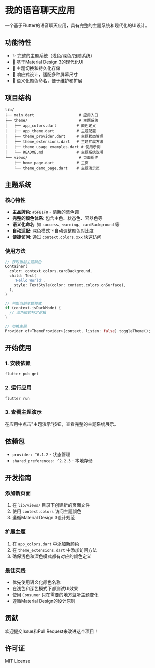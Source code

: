 # 我的语音聊天应用

一个基于Flutter的语音聊天应用，具有完整的主题系统和现代化的UI设计。

## 功能特性

- ✨ 完整的主题系统（浅色/深色/跟随系统）
- 🎨 基于Material Design 3的现代化UI
- 🔄 主题切换和持久化存储
- 📱 响应式设计，适配多种屏幕尺寸
- 🎯 语义化颜色命名，便于维护和扩展

## 项目结构

```
lib/
├── main.dart                    # 应用入口
├── theme/                       # 主题系统
│   ├── app_colors.dart         # 颜色定义
│   ├── app_theme.dart          # 主题配置
│   ├── theme_provider.dart     # 主题状态管理
│   ├── theme_extensions.dart   # 主题扩展方法
│   ├── theme_usage_examples.dart # 使用示例
│   └── README.md               # 主题系统说明
└── views/                       # 页面组件
    ├── home_page.dart          # 主页
    └── theme_demo_page.dart    # 主题演示页
```

## 主题系统

### 核心特性

- **主品牌色**: `#5FB1F0` - 清新的蓝色调
- **完整的颜色体系**: 包含主色、状态色、容器色等
- **语义化命名**: 如 `success`、`warning`、`cardBackground` 等
- **自动适配**: 深色模式下自动调整颜色对比度
- **便捷访问**: 通过 `context.colors.xxx` 快速访问

### 使用方法

```dart
// 获取当前主题颜色
Container(
  color: context.colors.cardBackground,
  child: Text(
    'Hello World',
    style: TextStyle(color: context.colors.onSurface),
  ),
)

// 判断当前主题模式
if (context.isDarkMode) {
  // 深色模式特定逻辑
}

// 切换主题
Provider.of<ThemeProvider>(context, listen: false).toggleTheme();
```

## 开始使用

### 1. 安装依赖

```bash
flutter pub get
```

### 2. 运行应用

```bash
flutter run
```

### 3. 查看主题演示

在应用中点击"主题演示"按钮，查看完整的主题系统展示。

## 依赖包

- `provider: ^6.1.2` - 状态管理
- `shared_preferences: ^2.2.3` - 本地存储

## 开发指南

### 添加新页面

1. 在 `lib/views/` 目录下创建新的页面文件
2. 使用 `context.colors` 访问主题颜色
3. 遵循Material Design 3设计规范

### 扩展主题

1. 在 `app_colors.dart` 中添加新颜色
2. 在 `theme_extensions.dart` 中添加访问方法
3. 确保浅色和深色模式都有对应的颜色定义

### 最佳实践

- 优先使用语义化颜色名称
- 在浅色和深色模式下都测试UI效果
- 使用 `Consumer` 只在需要的地方监听主题变化
- 遵循Material Design的设计原则

## 贡献

欢迎提交Issue和Pull Request来改进这个项目！

## 许可证

MIT License

